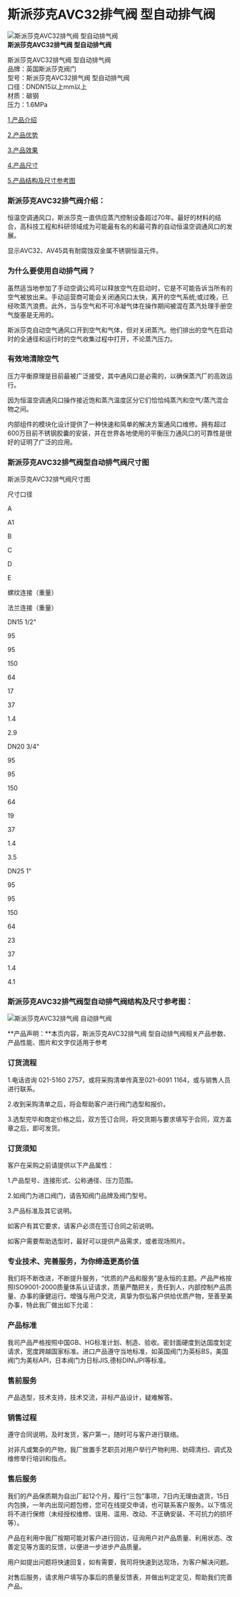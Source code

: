 
# 斯派莎克AVC32排气阀 型自动排气阀

![斯派莎克AVC32排气阀 型自动排气阀](/uploads/allimg/140517/1-14051H050000-L.jpg)  
**斯派莎克AVC32排气阀 型自动排气阀**

斯派莎克AVC32排气阀 型自动排气阀  
品牌：英国斯派莎克阀门  
型号：斯派莎克AVC32排气阀 型自动排气阀  
口径：DNDN15以上mm以上  
材质：碳钢  
压力：1.6MPa

[1.产品介绍](#1)

[2.产品优势](#2)

[3.产品效果](#5)

[4.产品尺寸](#3)

[5.产品结构及尺寸参考图](#4)

### 斯派莎克AVC32排气阀介绍：

恒温空调通风口，斯派莎克一直供应蒸汽控制设备超过70年。最好的材料的结合，高科技工程和科研领域成为可能最有名的和最可靠的自动恒温空调通风口的发展。

显示AVC32、AV45具有耐腐蚀双金属不锈钢恒温元件。

### 为什么要使用自动排气阀？

虽然适当地参加了手动空调公鸡可以释放空气在启动时，它是不可能告诉当所有的空气被放出来。手动运营商可能会关闭通风口太快，离开的空气系统;或过晚，已经吹蒸汽浪费。此外，当与空气和不可冷凝气体在操作期间被混在蒸汽处理手册空气旋塞是无用的。

斯派莎克自动空气通风口开到空气和气体，但对关闭蒸汽。他们排出的空气在启动时的全通径和运行时的空气收集过程中打开，不论蒸汽压力。

### 有效地清除空气

压力平衡原理是目前最被广泛接受，其中通风口是必需的，以确保蒸汽厂的高效运行。

因为恒温空调通风口操作接近饱和蒸汽温度区分它们恰恰纯蒸汽和空气/蒸汽混合物之间。

内部组件的模块化设计提供了一种快速和简单的解决方案通风口维修。拥有超过600万目前不锈钢胶囊的安装，并在世界各地使用的平衡压力通风口的可靠性是很好的证明了广泛的应用。

### 斯派莎克AVC32排气阀型自动排气阀尺寸图

斯派莎克AVC32排气阀尺寸图

尺寸口径

A

A1

B

C

D

E

螺纹连接（重量）

法兰连接（重量）

DN15 1/2"

95

95

150

64

17

37

1.4

2.9

DN20 3/4"

95

95

150

64

19

37

1.4

3.5

DN25 1"

95

95

150

64

23

37

1.4

4.1

### 斯派莎克AVC32排气阀型自动排气阀结构及尺寸参考图：

![斯派莎克AVC32排气阀 自动排气阀](/uploads/allimg/140517/1-14051H0540N94.gif)

**产品声明：**本页内容，斯派莎克AVC32排气阀 型自动排气阀相关产品参数、产品性能、图片和文字仅适用于参考

### 订货流程

1.电话咨询 021-5160 2757，或将采购清单传真至021-6091 1164，或与销售人员进行联系。

2.收到采购清单之后，将会帮助客户进行阀门选型和报价。

3.选型完毕和商定价格之后，双方签订合同，将交货期与要求填写于合同，双方盖章之后，即可发货。

### 订货须知

客户在采购之前请提供以下产品属性：

1.产品型号、连接形式、公称通径、压力范围。

2.如阀门为进口阀门，请告知阀门品牌及阀门型号。

3.产品标准及其它说明。

如客户有其它要求，请客户必须在签订合同之前说明。

如客户需要帮助选型时，最好可以提供产品需求，或者现场照片。

### 专业技术、完善服务，为你缔造更高价值

我们将不断改进，不断提升服务，“优质的产品和服务”是永恒的主题。产品严格按照ISO9001-2000质量体系认证请求，质量严酷把关，责任到人，内部控制产品质量、办事的康健运行。增强与用户交流，真挚为恢弘客户供给优质产物，至善至美办事，特此我厂做出如下允诺：

### 产品标准

我司产品严格按照中国GB、HG标准计划、制造、验收。密封面硬度到达国度划定请求，宽度跨越国家标准。进口产品遵守当地标准，如英国阀门为英标BS，美国阀门为美标API，日本阀门为日标JIS,德标DIN\\JPI等标准。

### 售前服务

产品选型，技术支持，技术交流，非标产品设计，疑难解答。

### 销售过程

遵守合同说明，及时发货，客户第一，随时可与客户进行联络。

对非凡或繁杂的产物，我厂放置手艺职员对用户举行产物利用、妨碍清扫、调式及维修举行培训和指点。

### 售后服务

我们的产品保质期为自出厂起12个月，履行“三包”事项，7日内无理由退货，15日内包换，一年内出现问题包修，您可在线提交申请，也可联系客户服务。以下情况将不进行保修（未经授权维修、误用、滥用、改动、不正确安装、不可抗力的损坏等）。

产品在利用中我厂按期可能对客户进行回访，征询用户对产品质量、利用状态、改善定见等方面的反馈，以便进一步进步产品质量。

用户如提出问题将快速回复，如有需要，我司将快速到达现场，为客户解决问题。

对售后服务，请求用户填写办事后的质量反馈表，并做出判定定见，帮助我们完善产品。

